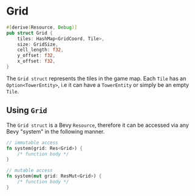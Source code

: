 # Grid

```Rust
#[derive(Resource, Debug)]
pub struct Grid {
    tiles: HashMap<GridCoord, Tile>,
    size: GridSize,
    cell_length: f32,
    y_offset: f32,
    x_offset: f32,
}
```

The `Grid struct` represents the tiles in the game map. Each `Tile` has an `Option<TowerEntity>`, i.e it can have a `TowerEntity` or simply be an empty `Tile`.

## Using `Grid`

The `Grid struct` is a Bevy `Resource`, therefore it can be accessed via any Bevy "system" in the following manner.

```Rust
// immutable access
fn system(grid: Res<Grid>) {
    /* function body */
}

// mutable access
fn system(mut grid: ResMut<Grid>) {
    /* function body */
}
```
